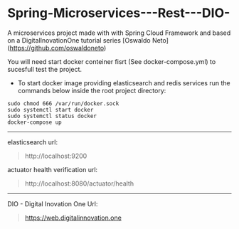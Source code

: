 # Spring-Microservices---Rest---DIO-
A microservices project made with with Spring Cloud Framework and based on a DigitalInovationOne tutorial series
[Oswaldo Neto] (https://github.com/oswaldoneto)


You will need start docker conteiner fisrt (See docker-compose.yml) to sucesfull test the project.


- To start docker image providing elasticsearch and redis services run the commands below inside the root project directory:

```
sudo chmod 666 /var/run/docker.sock
sudo systemctl start docker 
sudo systemctl status docker
docker-compose up
```
---

elasticsearch url: 

> http://localhost:9200



actuator health verification url:
  
> http://localhost:8080/actuator/health

---

DIO - Digital Inovation One Url:

> https://web.digitalinnovation.one
